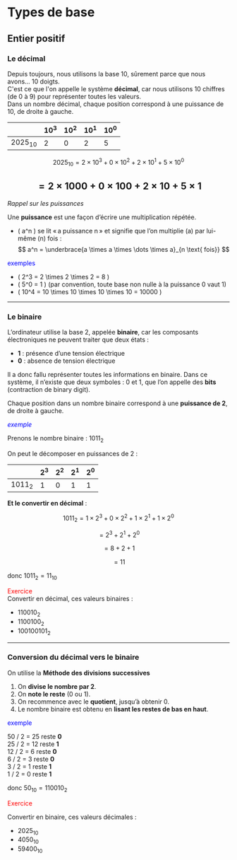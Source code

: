 # Types de base

## Entier positif

### Le décimal

Depuis toujours, nous utilisons la base 10, sûrement parce que nous avons… 10 doigts.  
C'est ce que l'on appelle le système **décimal**, car nous utilisons 10 chiffres (de 0 à 9) pour représenter toutes les valeurs.  
Dans un nombre décimal, chaque position correspond à une puissance de 10, de droite à gauche.  

|     | $10^3$ | $10^2$ | $10^1$ | $10^0$ |
|-----|-------|-------|-------|-------|
|$2025_{10}$ | 2     | 0     | 2     | 5     |

$$
2025_{10} = 2 \times 10^3 + 0 \times 10^2 + 2 \times 10^1 + 5 \times 10^0
$$

$$
= 2 \times 1000 + 0 \times 100 + 2 \times 10 + 5 \times 1
$$
-------------------
*Rappel sur les puissances*

Une **puissance** est une façon d’écrire une multiplication répétée.  

- \( a^n \) se lit « a puissance n » et signifie que l’on multiplie \(a\) par lui-même \(n\) fois :  
$$
a^n = \underbrace{a \times a \times \dots \times a}_{n \text{ fois}}
$$

<span style="color:blue">exemples</span>  
- \( 2^3 = 2 \times 2 \times 2 = 8 \)  
- \( 5^0 = 1 \) (par convention, toute base non nulle à la puissance 0 vaut 1)  
- \( 10^4 = 10 \times 10 \times 10 \times 10 = 10000 \)

----------

### Le binaire

L’ordinateur utilise la base 2, appelée **binaire**, car les composants électroniques ne peuvent traiter que deux états :  
- **1** : présence d’une tension électrique  
- **0** : absence de tension électrique  

Il a donc fallu représenter toutes les informations en binaire. Dans ce système, il n’existe que deux symboles : 0 et 1, que l’on appelle des **bits** (contraction de binary digit).  

Chaque position dans un nombre binaire correspond à une **puissance de 2**, de droite à gauche.  

*<span style="color:blue">exemple</span>*

Prenons le nombre binaire : $1011_2$

On peut le décomposer en puissances de 2 :

|     | $2^3$ | $2^2$ | $2^1$ | $2^0$ |
|-----|-------|-------|-------|-------|
|$1011_2$ | 1     | 0     | 1     | 1     |

**Et le convertir en décimal** :

$$
1011_2 = 1 \times 2^3 + 0 \times 2^2 + 1 \times 2^1 + 1 \times 2^0
$$

$$
= 2^3 + 2^1 + 2^0
$$

$$
= 8 + 2 + 1
$$

$$
= 11
$$

donc $1011_{2} = 11_{10}$

<span style="color:red">Exercice</span>  
Convertir en décimal, ces valeurs binaires :

- $110010_{2}$
- $1100100_{2}$
- $100100101_{2}$
-------
### Conversion du décimal vers le binaire

On utilise la **Méthode des divisions successives**

1. On **divise le nombre par 2**.  
2. On **note le reste** (0 ou 1).  
3. On recommence avec le **quotient**, jusqu’à obtenir 0.  
4. Le nombre binaire est obtenu en **lisant les restes de bas en haut**.

<span style="color:blue">exemple</span>

50 / 2 = 25 reste **0**  
25 / 2 = 12 reste **1**  
12 / 2 = 6 reste **0**  
6 / 2 = 3 reste **0**  
3 / 2 = 1 reste **1**  
1 / 2 = 0  reste **1**

donc $50_{10} = 110010_{2}$

<span style="color:red">Exercice</span>  

Convertir en binaire, ces valeurs décimales :

- $2025_{10}$
- $4050_{10}$
- $59400_{10}$